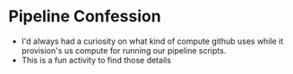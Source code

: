 # Pipeline Confession

- I'd always had a curiosity on what kind of compute github uses while it provision's us compute for running our pipeline scripts.
- This is a fun activity to find those details